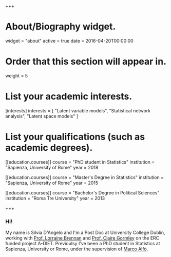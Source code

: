﻿+++
# About/Biography widget.
widget = "about"
active = true
date = 2016-04-20T00:00:00

# Order that this section will appear in.
weight = 5

# List your academic interests.
[interests]
  interests = [
   "Latent variable models",
   "Statistical network analysis",
   "Latent space models"
  ]

# List your qualifications (such as academic degrees).
[[education.courses]]
  course = "PhD student in Statistics"
  institution = "Sapienza, University of Rome"
  year = 2018
  
[[education.courses]]
  course = "Master's Degree in Statistics"
  institution = "Sapienza, University of Rome"
  year = 2015

[[education.courses]]
  course = "Bachelor's Degree in Political Sciences"
  institution = "Roma Tre University"
  year = 2013


 
+++

### Hi!

My name is Silvia D'Angelo and I'm a Post Doc at University College Dublin, working with [Prof. Lorraine Brennan](https://people.ucd.ie/lorraine.brennan) and [Prof. Claire Gormley](https://maths.ucd.ie/people/gormley_c) on the ERC funded project A-DIET. Previoulsy I've been a PhD student in Statistics at Sapienza, University or Rome, under the supervision of [Marco Alfò](http://www.dss.uniroma1.it/it/dipartimento/alf-marco).
